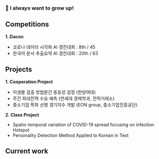 ### 🤔 I always want to grow up!

## Competitions

**1. Dacon**
- 코로나 데이터 시각화 AI 경진대회 : 8th / 45
- 한국어 문서 추출요약 AI 경진대회 : 20th / 63

## Projects
**1. Cooperation Project**
- 미생물 검출 방법론간 동등성 검정 (한양여대)
- 주간 최대전력 수요 예측 (연세대 경제학과, 전력거래소)
- 중소기업 특화 선행 경기지수 개발 (EON group, 중소기업진흥공단) 

**2. Class Project**
- Spatio-temporal variation of COVID-19 spread focusing on infection Hotspot
- Personality Detection Method Applied to Korean in Text

## Current work


<!--
**decision-J/decision-J** is a ✨ _special_ ✨ repository because its `README.md` (this file) appears on your GitHub profile.

Here are some ideas to get you started:

- 🔭 I’m currently working on ...
- 🌱 I’m currently learning ...
- 👯 I’m looking to collaborate on ...
- 🤔 I’m looking for help with ...
- 💬 Ask me about ...
- 📫 How to reach me: ...
- 😄 Pronouns: ...
- ⚡ Fun fact: ...
-->
